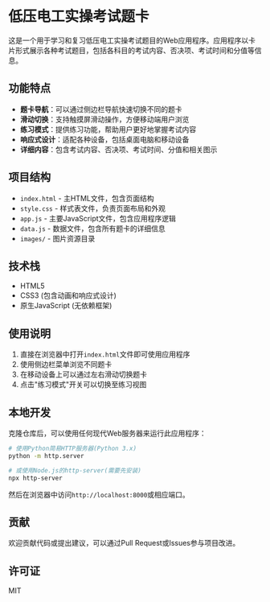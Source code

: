 # 低压电工实操考试题卡

这是一个用于学习和复习低压电工实操考试题目的Web应用程序。应用程序以卡片形式展示各种考试题目，包括各科目的考试内容、否决项、考试时间和分值等信息。

## 功能特点

- **题卡导航**：可以通过侧边栏导航快速切换不同的题卡
- **滑动切换**：支持触摸屏滑动操作，方便移动端用户浏览
- **练习模式**：提供练习功能，帮助用户更好地掌握考试内容
- **响应式设计**：适配各种设备，包括桌面电脑和移动设备
- **详细内容**：包含考试内容、否决项、考试时间、分值和相关图示

## 项目结构

- `index.html` - 主HTML文件，包含页面结构
- `style.css` - 样式表文件，负责页面布局和外观
- `app.js` - 主要JavaScript文件，包含应用程序逻辑
- `data.js` - 数据文件，包含所有题卡的详细信息
- `images/` - 图片资源目录

## 技术栈

- HTML5
- CSS3 (包含动画和响应式设计)
- 原生JavaScript (无依赖框架)

## 使用说明

1. 直接在浏览器中打开`index.html`文件即可使用应用程序
2. 使用侧边栏菜单浏览不同题卡
3. 在移动设备上可以通过左右滑动切换题卡
4. 点击"练习模式"开关可以切换至练习视图

## 本地开发

克隆仓库后，可以使用任何现代Web服务器来运行此应用程序：

```bash
# 使用Python简易HTTP服务器(Python 3.x)
python -m http.server

# 或使用Node.js的http-server(需要先安装)
npx http-server
```

然后在浏览器中访问`http://localhost:8000`或相应端口。

## 贡献

欢迎贡献代码或提出建议，可以通过Pull Request或Issues参与项目改进。

## 许可证

MIT 
